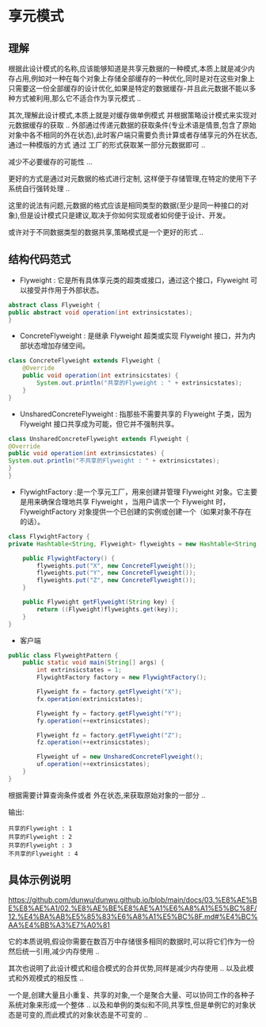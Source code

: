 # 享元模式

## 理解

根据此设计模式的名称,应该能够知道是共享元数据的一种模式,本质上就是减少内存占用,例如对一种在每个对象上存储全部缓存的一种优化,同时是对在这些对象上
只需要这一份全部缓存的设计优化,如果是特定的数据缓存-并且此元数据不能以多种方式被利用,那么它不适合作为享元模式 ..

其次,理解此设计模式,本质上就是对缓存做单例模式 并根据策略设计模式来实现对元数据缓存的获取 ..
外部通过传递元数据的获取条件(专业术语是情景,包含了原始对象中各不相同的外在状态),此时客户端只需要负责计算或者存储享元的外在状态,通过一种模版的方式  通过
工厂的形式获取某一部分元数据即可 ..

减少不必要缓存的可能性 ...

更好的方式是通过对元数据的格式进行定制, 这样便于存储管理,在特定的使用下子系统自行强转处理 ..

这里的说法有问题,元数据的格式应该是相同类型的数据(至少是同一种接口的对象),但是设计模式只是建议,取决于你如何实现或者如何便于设计、开发。

或许对于不同数据类型的数据共享,策略模式是一个更好的形式 ..

## 结构代码范式
- Flyweight : 它是所有具体享元类的超类或接口，通过这个接口，Flyweight 可以接受并作用于外部状态。

```java
abstract class Flyweight {
public abstract void operation(int extrinsicstates);
}
```
- ConcreteFlyweight : 是继承 Flyweight 超类或实现 Flyweight 接口，并为内部状态增加存储空间。

```java
class ConcreteFlyweight extends Flyweight {
    @Override
    public void operation(int extrinsicstates) {
        System.out.println("共享的Flyweight : " + extrinsicstates);
    }
}
```
- UnsharedConcreteFlyweight : 指那些不需要共享的 Flyweight 子类，因为 Flyweight 接口共享成为可能，但它并不强制共享。

```java
class UnsharedConcreteFlyweight extends Flyweight {
@Override
public void operation(int extrinsicstates) {
System.out.println("不共享的Flyweight : " + extrinsicstates);
}
}
```
- FlywightFactory :是一个享元工厂，用来创建并管理 Flyweight 对象。它主要是用来确保合理地共享 Flyweight ，当用户请求一个 Flyweight 时， FlyweightFactory 对象提供一个已创建的实例或创建一个（如果对象不存在的话）。

```java
class FlywightFactory {
private Hashtable<String, Flyweight> flyweights = new Hashtable<String, Flyweight>();

    public FlywightFactory() {
        flyweights.put("X", new ConcreteFlyweight());
        flyweights.put("Y", new ConcreteFlyweight());
        flyweights.put("Z", new ConcreteFlyweight());
    }

    public Flyweight getFlyweight(String key) {
        return ((Flyweight)flyweights.get(key));
    }
}
```
- 客户端
```java
public class FlyweightPattern {
    public static void main(String[] args) {
        int extrinsicstates = 1;
        FlywightFactory factory = new FlywightFactory();

        Flyweight fx = factory.getFlyweight("X");
        fx.operation(extrinsicstates);

        Flyweight fy = factory.getFlyweight("Y");
        fy.operation(++extrinsicstates);

        Flyweight fz = factory.getFlyweight("Z");
        fz.operation(++extrinsicstates);

        Flyweight uf = new UnsharedConcreteFlyweight();
        uf.operation(++extrinsicstates);
    }
}
```

根据需要计算查询条件或者 外在状态,来获取原始对象的一部分 ..

输出:
```shell
共享的Flyweight : 1
共享的Flyweight : 2
共享的Flyweight : 3
不共享的Flyweight : 4
```

## 具体示例说明

https://github.com/dunwu/dunwu.github.io/blob/main/docs/03.%E8%AE%BE%E8%AE%A1/02.%E8%AE%BE%E8%AE%A1%E6%A8%A1%E5%BC%8F/12.%E4%BA%AB%E5%85%83%E6%A8%A1%E5%BC%8F.md#%E4%BC%AA%E4%BB%A3%E7%A0%81

它的本质说明,假设你需要在数百万中存储很多相同的数据时,可以将它们作为一份然后统一引用,减少内存使用 ..

其次也说明了此设计模式和组合模式的合并优势,同样是减少内存使用 .. 以及此模式和外观模式的相反性 ..

一个是,创建大量且小重复、共享的对象,一个是聚合大量、可以协同工作的各种子系统对象来形成一个整体 ..
以及和单例的类似和不同,共享性,但是单例它的对象状态是可变的,而此模式的对象状态是不可变的 ..

